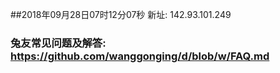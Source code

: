 ##2018年09月28日07时12分07秒 新址: 142.93.101.249
### 兔友常见问题及解答: https://github.com/wanggonging/d/blob/w/FAQ.md
